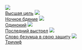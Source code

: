 ![](/books/prose_classic/Август%20Юхан%20Стриндберг/Высшая%20цель.jpg)  
[Высшая цель](/books/prose_classic/Август%20Юхан%20Стриндберг/Высшая%20цель)
![](/books/prose_classic/Август%20Юхан%20Стриндберг/Ночное%20бдение.jpg)  
[Ночное бдение](/books/prose_classic/Август%20Юхан%20Стриндберг/Ночное%20бдение)
![](/books/prose_classic/Август%20Юхан%20Стриндберг/Одинокий.jpg)  
[Одинокий](/books/prose_classic/Август%20Юхан%20Стриндберг/Одинокий)
![](/books/prose_classic/Август%20Юхан%20Стриндберг/Последний%20выстрел.jpg)  
[Последний выстрел](/books/prose_classic/Август%20Юхан%20Стриндберг/Последний%20выстрел)
![](/books/prose_classic/Август%20Юхан%20Стриндберг/Слово%20безумца%20в%20свою%20защиту.jpg)  
[Слово безумца в свою защиту](/books/prose_classic/Август%20Юхан%20Стриндберг/Слово%20безумца%20в%20свою%20защиту)
![](/books/prose_classic/Август%20Юхан%20Стриндберг/Триумф.jpg)  
[Триумф](/books/prose_classic/Август%20Юхан%20Стриндберг/Триумф)